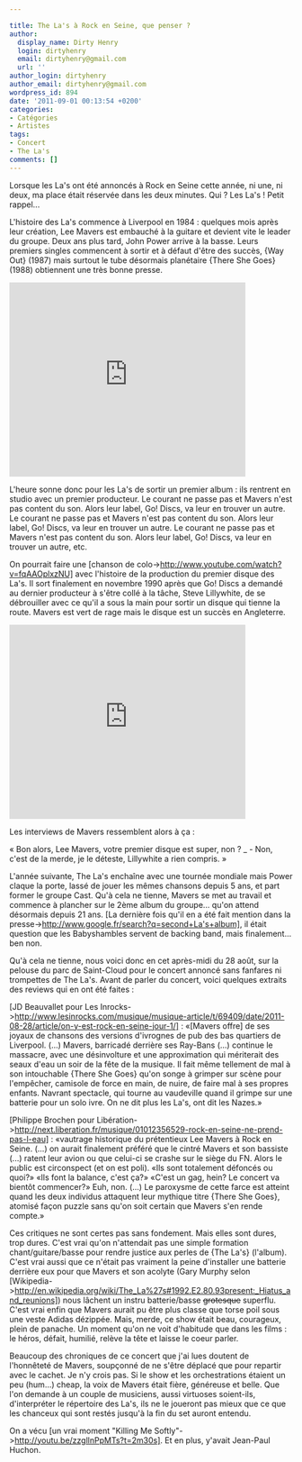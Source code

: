 ```yaml
---

title: The La's à Rock en Seine, que penser ?
author:
  display_name: Dirty Henry
  login: dirtyhenry
  email: dirtyhenry@gmail.com
  url: ''
author_login: dirtyhenry
author_email: dirtyhenry@gmail.com
wordpress_id: 894
date: '2011-09-01 00:13:54 +0200'
categories:
- Catégories
- Artistes
tags:
- Concert
- The La's
comments: []
---
```

Lorsque les La's ont été annoncés à Rock en Seine cette année, ni une, ni deux, ma place était réservée dans les deux minutes. Qui ? Les La's ! Petit rappel... 

L'histoire des La's commence à Liverpool en 1984 : quelques mois après leur création, Lee Mavers est embauché à la guitare et devient vite le leader du groupe. Deux ans plus tard, John Power arrive à la basse. Leurs premiers singles commencent à sortir et à défaut d'être des succès, {Way Out} (1987) mais surtout le tube désormais planétaire {There She Goes} (1988) obtiennent une très bonne presse.

<iframe width="420" height="345" src="http://www.youtube.com/embed/966GxzNRxaQ" frameborder="0" allowfullscreen></iframe>

L'heure sonne donc pour les La's de sortir un premier album : ils rentrent en studio avec un premier producteur. Le courant ne passe pas et Mavers n'est pas content du son. Alors leur label, Go! Discs, va leur en trouver un autre. Le courant ne passe pas et Mavers n'est pas content du son. Alors leur label, Go! Discs, va leur en trouver un autre. Le courant ne passe pas et Mavers n'est pas content du son. Alors leur label, Go! Discs, va leur en trouver un autre, etc.

On pourrait faire une [chanson de colo->http://www.youtube.com/watch?v=fqAAOplxzNU] avec l'histoire de la production du premier disque des La's. Il sort finalement en novembre 1990 après que Go! Discs a demandé au dernier producteur à s'être collé à la tâche, Steve Lillywhite, de se débrouiller avec ce qu'il a sous la main pour sortir un disque qui tienne la route. Mavers est vert de rage mais le disque est un succès en Angleterre. 

<iframe width="420" height="345" src="http://www.youtube.com/embed/CZXLLMbJdZ4" frameborder="0" allowfullscreen></iframe>

Les interviews de Mavers ressemblent alors à ça :

« Bon alors, Lee Mavers, votre premier disque est super, non ?
_ - Non, c'est de la merde, je le déteste, Lillywhite a rien compris. »

L'année suivante, The La's enchaîne avec une tournée mondiale mais Power claque la porte, lassé de jouer les mêmes chansons depuis 5 ans, et part former le groupe Cast. Qu'à cela ne tienne, Mavers se met au travail et commence à plancher sur le 2ème album du groupe... qu'on attend désormais depuis 21 ans. [La dernière fois qu'il en a été fait mention dans la presse->http://www.google.fr/search?q=second+La's+album], il était question que les Babyshambles servent de backing band, mais finalement... ben non.

Qu'à cela ne tienne, nous voici donc en cet après-midi du 28 août, sur la pelouse du parc de Saint-Cloud pour le concert annoncé sans fanfares ni trompettes de The La's. Avant de parler du concert, voici quelques extraits des reviews qui en ont été faites : 

[JD Beauvallet pour Les Inrocks->http://www.lesinrocks.com/musique/musique-article/t/69409/date/2011-08-28/article/on-y-est-rock-en-seine-jour-1/] :
«[Mavers offre] de ses joyaux de chansons des versions d'ivrognes de pub des bas quartiers de Liverpool. (...) Mavers, barricadé derrière ses Ray-Bans (...) continue le massacre, avec une désinvolture et une approximation qui mériterait des seaux d'eau un soir de la fête de la musique. Il fait même tellement de mal à son intouchable {There She Goes} qu'on songe à grimper sur scène pour l'empêcher, camisole de force en main, de nuire, de faire mal à ses propres enfants. Navrant spectacle, qui tourne au vaudeville quand il grimpe sur une batterie pour un solo ivre. On ne dit plus les La's, ont dit les Nazes.»

[Philippe Brochen pour Libération->http://next.liberation.fr/musique/01012356529-rock-en-seine-ne-prend-pas-l-eau] :
«vautrage historique du prétentieux Lee Mavers à Rock en Seine. (...) on aurait finalement préféré que le cintré Mavers et son bassiste (...) ratent leur avion ou que celui-ci se crashe sur le siège du FN. Alors le public est circonspect (et on est poli). «Ils sont totalement défoncés ou quoi?» «Ils font la balance, c'est ça?» «C'est un gag, hein? Le concert va bientôt commencer?» Euh, non. (...) Le paroxysme de cette farce est atteint quand les deux individus attaquent leur mythique titre {There She Goes}, atomisé façon puzzle sans qu'on soit certain que Mavers s'en rende compte.»

Ces critiques ne sont certes pas sans fondement. Mais elles sont dures, trop dures. C'est vrai qu'on n'attendait pas une simple formation chant/guitare/basse pour rendre justice aux perles de {The La's} (l'album). C'est vrai aussi que ce n'était pas vraiment la peine d'installer une batterie derrière eux pour que Mavers et son acolyte (Gary Murphy selon [Wikipedia->http://en.wikipedia.org/wiki/The_La%27s#1992.E2.80.93present:_Hiatus_and_reunions]) nous lâchent un instru batterie/basse <strike>grotesque</strike> superflu. C'est vrai enfin que Mavers aurait pu être plus classe que torse poil sous une veste Adidas dézippée. Mais, merde, ce show était beau, courageux, plein de panache. Un moment qu'on ne voit d'habitude que dans les films : le héros, défait, humilié, relève la tête et laisse le coeur parler.

Beaucoup des chroniques de ce concert que j'ai lues doutent de l'honnêteté de Mavers, soupçonné de ne s'être déplacé que pour repartir avec le cachet. Je n'y crois pas. Si le show et les orchestrations étaient un peu (hum...) cheap, la voix de Mavers était fière, généreuse et belle. Que l'on demande à un couple de musiciens, aussi virtuoses soient-ils, d'interpréter le répertoire des La's, ils ne le joueront pas mieux que ce que les chanceux qui sont restés jusqu'à la fin du set auront entendu.

On a vécu [un vrai moment "Killing Me Softly"->http://youtu.be/zzgllnPpMTs?t=2m30s]. Et en plus, y'avait Jean-Paul Huchon.


